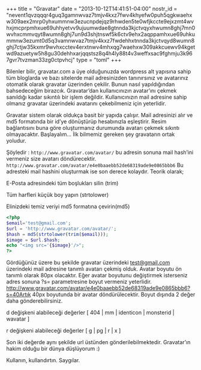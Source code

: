 +++
title = "Gravatar"
date = "2013-10-12T14:41:51-04:00"
nostr_id = "nevent1qvzqqqr4guq3gamnwvaz7tmjv4kxz7fwv4khyefw0puh5qgkwaehxw309aex2mrp0yhxummnw3ezucnpdejqz9rhwden5te0wfjkccte9ejxzmt4wvhxjmcprpmhxue69uhhyetvv9ujuumwdae8gtnnda3kjctvqyxhwumn8ghj7mn0wvhxcmmvqyt8wumn8ghj7un9d3shjtnswf5k6ctv9ehx2aqppamhxue69uhkummnw3ezumt0d5q3vamnwvaz7tmjv4kxz7fwdehhxtnnda3kjctvqyd8wumn8ghj7ctjw35kxmr9wvhxcctev4erxtnwv4mhxqg7waehxw309akkcuewv94kgetwd9azuetyw5h8gu30dehhxarjqqstsz8q4h4ly88t4v3weffxsac9fghmju3k967gvr7tvzman33zg0ctpvhcj"
type = "toml"
+++

Bilenler bilir, gravatar.com a üye olduğunuzda wordpress alt yapısına sahip tüm bloglarda ve bazı sitelerde mail adresinizden tanınırsınız ve avatarınız otomatik olarak gravatar üzerinden çekilir. Bunun nasıl yapıldığından bahsedeceğim birazcık. Gravatar’dan kullanıcınızın avatar’ını çekmek sanıldığı kadar sıkıntılı bir işlem değildir. Kullanıcınızın mail adresine sahip olmanız gravatar üzerindeki avatarını çekebilmeniz için yeterlidir.


Gravatar sistem olarak oldukça basit bir yapıda çalışır. Mail adresinizi alır ve md5 formatında bir id’ye dönüştürüp hesabınızla eşleştirir. Resim bağlantısını buna göre oluşturmanız durumunda avatarı çekmek sıkıntı olmayacaktır. Başlayalım… İlk bilmemiz gereken şey gravatarın ortak yoludur.

Şöyledir : `http://www.gravatar.com/avatar/` bu adresin sonuna mail hash’ini vermeniz size avatarı döndürecektir. `http://www.gravatar.com/avatar/e4e0baaebb52de68319ade9e0865bbb6` Bu adresteki mail hashini oluşturmak ise son derece kolaydır. Teorik olarak;

E-Posta adresindeki tüm boşlukları silin (trim)

Tüm harfleri küçük boy yapın (strtolower)

Elinizdeki temiz veriyi md5 formatına çevirin(md5)


```php
<?php
$email='test@gmail.com';
$url = 'http://www.gravatar.com/avatar/';
$hash = md5(strtolower(trim($email)));
$image = $url.$hash;
echo "<img src='{$image}'/>";
?>
```

Gördüğünüz üzere bu şekilde gravatar üzerindeki test@gmail.com üzerindeki mail adresine tanımlı avatarı çekmiş olduk. Avatar boyutu ön tanımlı olarak 80px olacaktır. Eğer avatar boyutunu değiştirmek isterseniz adres sonuna ?s= parametresine boyut vermeniz yeterlidir. http://www.gravatar.com/avatar/e4e0baaebb52de68319ade9e0865bbb6?s=40Artık 40px boyutunda bir avatar döndürülecektir. Boyut dışında 2 değer daha gönderebilirsiniz.

d değişkeni alabileceği değerler [ 404 | mm | identicon | monsterid | wavatar ]

r değişkeni alabileceği değerler [ g | pg | r | x ]

Son iki değerde aynı şekilde url üstünden gönderilebilmektedir. Gravatar’ın hakim olduğu bir dünya düşlüyorum :)

Kullanın, kullandırtın. Saygılar.
